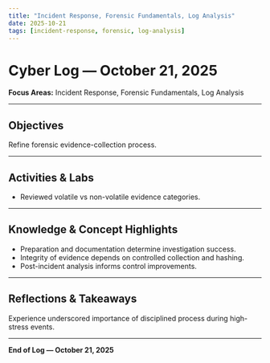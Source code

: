 ```yaml
---
title: "Incident Response, Forensic Fundamentals, Log Analysis"
date: 2025-10-21
tags: [incident-response, forensic, log-analysis]
---
```


# Cyber Log — October 21, 2025
**Focus Areas:** Incident Response, Forensic Fundamentals, Log Analysis  

---

## Objectives
Refine forensic evidence-collection process.

---

## Activities & Labs
- Reviewed volatile vs non-volatile evidence categories.  

---

## Knowledge & Concept Highlights
- Preparation and documentation determine investigation success.  
- Integrity of evidence depends on controlled collection and hashing.  
- Post-incident analysis informs control improvements.

---

## Reflections & Takeaways
Experience underscored importance of disciplined process during high-stress events.  

---

**End of Log — October 21, 2025**

